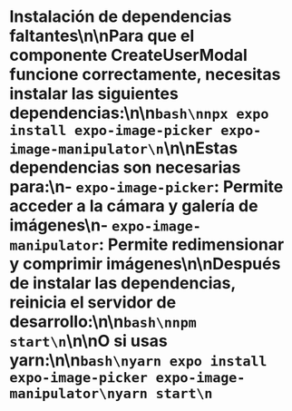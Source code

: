 # Instalación de dependencias faltantes\n\nPara que el componente CreateUserModal funcione correctamente, necesitas instalar las siguientes dependencias:\n\n```bash\nnpx expo install expo-image-picker expo-image-manipulator\n```\n\nEstas dependencias son necesarias para:\n- `expo-image-picker`: Permite acceder a la cámara y galería de imágenes\n- `expo-image-manipulator`: Permite redimensionar y comprimir imágenes\n\nDespués de instalar las dependencias, reinicia el servidor de desarrollo:\n\n```bash\nnpm start\n```\n\nO si usas yarn:\n\n```bash\nyarn expo install expo-image-picker expo-image-manipulator\nyarn start\n```